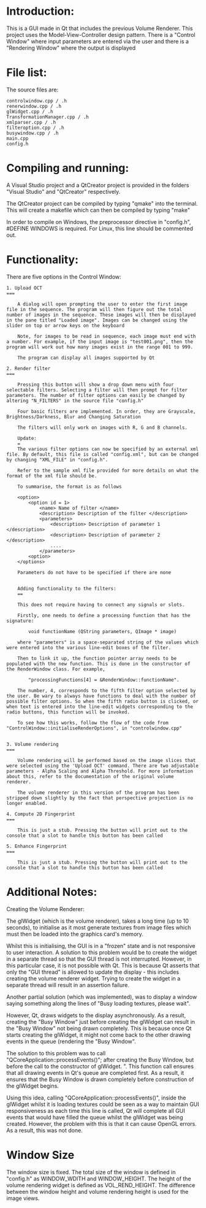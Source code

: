 Introduction:
======

This is a GUI made in Qt that includes the previous Volume Renderer. This project uses the Model-View-Controller design pattern. There is a "Control Window" where input parameters are entered via the user and there is a "Rendering Window" where the output is displayed


File list:
======
The source files are:

	controlwindow.cpp / .h
	renerwindow.cpp / .h
	glWidget.cpp / .h
	TransformationManager.cpp / .h
	xmlparser.cpp / .h
	filteroption.cpp / .h
	busywindow.cpp / .h
	main.cpp
	config.h

Compiling and running:
======

A Visual Studio project and a QtCreator project is provided in the folders "Visual Studio" and "QtCreator" respectively.

The QtCreator project can be compiled by typing "qmake" into the terminal. This will create a makefile which can then be compiled by typing "make"

In order to compile on Windows, the preprocessor directive in "config.h", #DEFINE WINDOWS is required. For Linux, this line should be commented out.

Functionality:
======

There are five options in the Control Window:

	1. Upload OCT
	===

		A dialog will open prompting the user to enter the first image file in the sequence. The program will then figure out the total number of images in the sequence. These images will then be displayed in the pane titled "Loaded image". Images can be changed using the slider on top or arrow keys on the keyboard

		Note, for images to be read in sequence, each image must end with a number. For example, if the input image is "test001.png", then the program will work out how many images exist in the range 001 to 999.

		The program can display all images supported by Qt

	2. Render filter
	===

		Pressing this button will show a drop down menu with four selectable filters. Selecting a filter will then prompt for filter parameters. The number of filter options can easily be changed by altering "N_FILTERS" in the source file "config.h"

		Four basic filters are implemented. In order, they are Grayscale, Brightness/Darkness, Blur and Changing Saturation

		The filters will only work on images with R, G and B channels. 

		Update:
		=
		The various filter options can now be specified by an external xml file. By default, this file is called "config.xml", but can be changed by changing "XML_FILE" in "config.h". 

		Refer to the sample xml file provided for more details on what the format of the xml file should be.

		To summarise, the format is as follows

		<option>
			<option id = 1>
				<name> Name of filter </name>
				<description> Description of the filter </description>
				<parameters>
					<description> Description of parameter 1 </description>
					<description> Description of parameter 2 </description>
					....
				</parameters>
			<option>
		</options>

		Parameters do not have to be specified if there are none


		Adding functionality to the filters:
		==

		This does not require having to connect any signals or slots. 

		Firstly, one needs to define a processing function that has the signature:

			void functionName (QString parameters, QImage * image)

		where "parameters" is a space-separated string of the values which were entered into the various line-edit boxes of the filter.

		Then to link it up, the function pointer array needs to be populated with the new function. This is done in the constructor of the RenderWindow class. For example, 

			"processingFunctions[4] = &RenderWindow::functionName". 

		The number, 4, corresponds to the fifth filter option selected by the user. Be wary to always have functions to deal with the number of possible filter options. So when the fifth radio button is clicked, or when text is entered into the line-edit widgets corresponding to the radio buttons, this function will be invoked.

		To see how this works, follow the flow of the code from "ControlWindow::initialiseRenderOptions", in "controlwindow.cpp"


	3. Volume rendering
	===

		Volume rendering will be performed based on the image slices that were selected using the 'Upload OCT' command. There are two adjustable parameters - Alpha Scaling and Alpha Threshold. For more information about this, refer to the documentation of the original volume renderer. 

		The volume renderer in this version of the program has been stripped down slightly by the fact that perspective projection is no longer enabled.

	4. Compute 2D Fingerprint
	=== 

		This is just a stub. Pressing the button will print out to the console that a slot to handle this button has been called

	5. Enhance Fingerprint
	===

		This is just a stub. Pressing the button will print out to the console that a slot to handle this button has been called


Additional Notes:
======

Creating the Volume Renderer:

The glWidget (which is the volume renderer), takes a long time (up to 10 seconds), to initialise as it most generate textures from image files which must then be loaded into the graphics card's memory. 

Whilst this is initialising, the GUI is in a "frozen" state and is not responsive to user interaction. A solution to this problem would be to create the widget in a separate thread so that the GUI thread is not interrupted. However, in this particular case, it is not possible with Qt. This is because Qt asserts that only the "GUI thread" is allowed to update the display - this includes creating the volume renderer widget. Trying to create the widget in a separate thread will result in an assertion failure. 

Another partial solution (which was implemented), was to display a window saying something along the lines of "Busy loading textures, please wait". 

However, Qt, draws widgets to the display asynchronously. As a result, creating the "Busy Window" just before creating the glWidget can result in the "Busy Window" not being drawn completely. This is because once Qt starts creating the glWidget, it might not come back to the other drawing events in the queue (rendering the "Busy Window". 

The solution to this problem was to call "QCoreApplication::processEvents()"; after creating the Busy Window, but before the call to the constructor of glWidget. 
". This function call ensures that all drawing events in Qt's queue are completed first. As a result, it ensures that the Busy Window is drawn completely before construction of the glWidget begins. 

Using this idea, calling "QCoreApplication::processEvents()", inside the glWidget whilst it is loading textures could be seen as a way to maintain GUI responsiveness as each time this line is called, Qt will complete all GUI events that would have filled the queue whilst the glWidget was being created. However, the problem with this is that it can cause OpenGL errors. As a result, this was not done. 


Window Size
======

The window size is fixed. The total size of the window is defined in "config.h" as WINDOW_WDITH and WINDOW_HEIGHT. The height of the volume rendering widget is defined as VOL_REND_HEIGHT. The difference between the window height and volume rendering height is used for the image views.